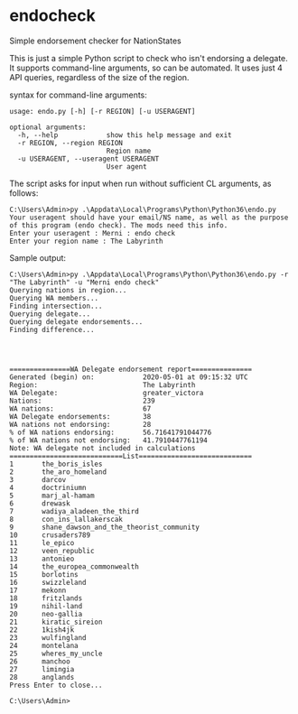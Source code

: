 # endocheck
Simple endorsement checker for NationStates

This is just a simple Python script to check who isn't endorsing a delegate. It supports command-line arguments, so can be automated. It uses just 4 API queries, regardless of the size of the region.

syntax for command-line arguments:

    usage: endo.py [-h] [-r REGION] [-u USERAGENT]
    
    optional arguments:
      -h, --help            show this help message and exit
      -r REGION, --region REGION
                            Region name
      -u USERAGENT, --useragent USERAGENT
                            User agent

The script asks for input when run without sufficient CL arguments, as follows:
```
C:\Users\Admin>py .\Appdata\Local\Programs\Python\Python36\endo.py
Your useragent should have your email/NS name, as well as the purpose of this program (endo check). The mods need this info.
Enter your useragent : Merni : endo check
Enter your region name : The Labyrinth
```
Sample output:
```
C:\Users\Admin>py .\Appdata\Local\Programs\Python\Python36\endo.py -r "The Labyrinth" -u "Merni endo check"
Querying nations in region...
Querying WA members...
Finding intersection...
Querying delegate...
Querying delegate endorsements...
Finding difference...




===============WA Delegate endorsement report===============
Generated (begin) on:            2020-05-01 at 09:15:32 UTC
Region:                          The Labyrinth
WA Delegate:                     greater_victora
Nations:                         239
WA nations:                      67
WA Delegate endorsements:        38
WA nations not endorsing:        28
% of WA nations endorsing:       56.71641791044776
% of WA nations not endorsing:   41.7910447761194
Note: WA delegate not included in calculations
============================List============================
1       the_boris_isles
2       the_aro_homeland
3       darcov
4       doctriniumn
5       marj_al-hamam
6       drewask
7       wadiya_aladeen_the_third
8       con_ins_lallakerscak
9       shane_dawson_and_the_theorist_community
10      crusaders789
11      le_epico
12      veen_republic
13      antonieo
14      the_europea_commonwealth
15      borlotins
16      swizzleland
17      mekonn
18      fritzlands
19      nihil-land
20      neo-gallia
21      kiratic_sireion
22      1kish4jk
23      wulfingland
24      montelana
25      wheres_my_uncle
26      manchoo
27      limingia
28      anglands
Press Enter to close...

C:\Users\Admin>
```
